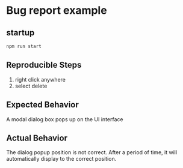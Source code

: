 # Bug report example

## startup

```bash
npm run start
```

## Reproducible Steps

1. right click anywhere
2. select delete

## Expected Behavior

A modal dialog box pops up on the UI interface

## Actual Behavior

The dialog popup position is not correct.
After a period of time, it will automatically display to the correct position.

